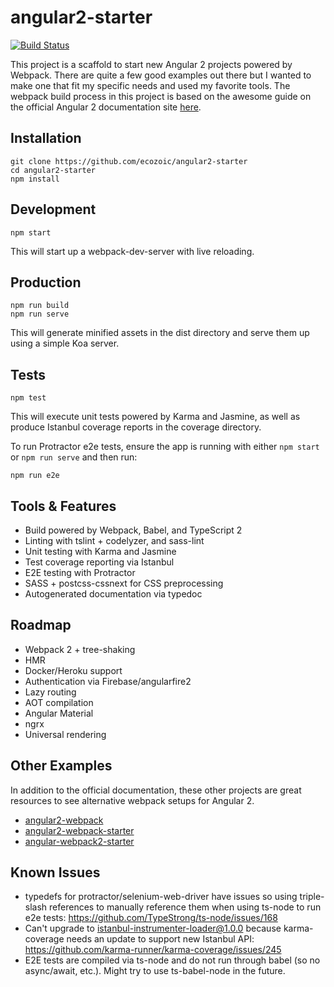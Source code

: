 # angular2-starter
[![Build Status](https://travis-ci.org/ecozoic/angular2-starter.svg?branch=master)](https://travis-ci.org/ecozoic/angular2-starter)

This project is a scaffold to start new Angular 2 projects powered by Webpack. There are quite a few good examples out there but I wanted to make one that fit my specific needs and used my favorite tools. The webpack build process in this project is based on the awesome guide on the official Angular 2 documentation site [here](https://angular.io/docs/ts/latest/guide/webpack.html).

## Installation
```
git clone https://github.com/ecozoic/angular2-starter
cd angular2-starter
npm install
```

## Development
```
npm start
```

This will start up a webpack-dev-server with live reloading.

## Production
```
npm run build
npm run serve
```

This will generate minified assets in the dist directory and serve them up using a simple Koa server.

## Tests
```
npm test
```

This will execute unit tests powered by Karma and Jasmine, as well as produce Istanbul coverage reports in the coverage directory.

To run Protractor e2e tests, ensure the app is running with either ```npm start``` or ```npm run serve``` and then run:
```
npm run e2e
```

## Tools & Features
* Build powered by Webpack, Babel, and TypeScript 2
* Linting with tslint + codelyzer, and sass-lint
* Unit testing with Karma and Jasmine
* Test coverage reporting via Istanbul
* E2E testing with Protractor
* SASS + postcss-cssnext for CSS preprocessing
* Autogenerated documentation via typedoc

## Roadmap
* Webpack 2 + tree-shaking
* HMR
* Docker/Heroku support
* Authentication via Firebase/angularfire2
* Lazy routing
* AOT compilation
* Angular Material
* ngrx
* Universal rendering

## Other Examples
In addition to the official documentation, these other projects are great resources to see alternative webpack setups for Angular 2.
* [angular2-webpack](https://github.com/preboot/angular2-webpack)
* [angular2-webpack-starter](https://github.com/AngularClass/angular2-webpack-starter)
* [angular-webpack2-starter](https://github.com/qdouble/angular-webpack2-starter)

## Known Issues
* typedefs for protractor/selenium-web-driver have issues so using triple-slash references to manually reference them when using ts-node to run e2e tests: https://github.com/TypeStrong/ts-node/issues/168
* Can't upgrade to istanbul-instrumenter-loader@1.0.0 because karma-coverage needs an update to support new Istanbul API: https://github.com/karma-runner/karma-coverage/issues/245
* E2E tests are compiled via ts-node and do not run through babel (so no async/await, etc.). Might try to use ts-babel-node in the future.
